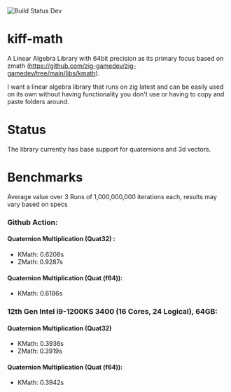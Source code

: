 ![Build Status Dev](https://github.com/kiffpuppygames/kiff-math/actions/workflows/main.yml/badge.svg?branch=dev)

# kiff-math

A Linear Algebra Library with 64bit precision as its primary focus based on zmath (https://github.com/zig-gamedev/zig-gamedev/tree/main/libs/kmath). 

I want a linear algebra library that runs on zig latest and can be easily used on its own without having functionality you don't use or having to copy and paste folders around.

# Status
The library currently has base support for quaternions and 3d vectors.

# Benchmarks

Average value over 3 Runs of 1,000,000,000 iterations each, results may vary based on specs

### Github Action:
#### Quaternion Multiplication (Quat32) :
- KMath: 0.6208s
- ZMath: 0.9287s  
#### Quaternion Multiplication (Quat (f64)):
- KMath: 0.6186s

### 12th Gen Intel i9-1200KS 3400 (16 Cores, 24 Logical), 64GB:
#### Quaternion Multiplication (Quat32)
  - KMath: 0.3936s
  - ZMath: 0.3919s  
#### Quaternion Multiplication (Quat (f64)):
  - KMath: 0.3942s
